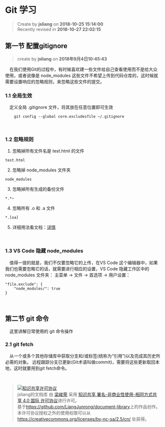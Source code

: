 Git 学习
===

> Create by **jsliang** on **2018-10-25 15:14:00**  
> Recently revised in **2018-10-27 22:02:15**

## 第一节 配置gitignore
> create by **jsliang** on **2018年9月4日10:45:43**  

&emsp;在我们使用Git的过程中，有时候喜欢建一些文件给自己查看使用而不是给大众使用，或者说像是 node_modules 这些文件不希望上传到代码仓库的，这时候就需要设置响应的忽略规则，来忽略这些文件的提交。

### 1.1 全局生效
&emsp;定义全局 .gitignore 文件，将其放在任意位置即可生效
```
    git config --global core.excludesfile ~/.gitignore
```

<br>

### 1.2 忽略规则
1. 忽略掉所有文件名是 test.html 的文件
```
test.html
```

2. 忽略掉 node_modules 文件夹
```
node_modules
```

3. 忽略掉所有生成的备份文件
```
*.*~
```

4. 忽略所有 .o 和 .a 文件
```
*.[oa]
```

5. 详细用法看文档：[详情](https://mirrors.edge.kernel.org/pub/software/scm/git/docs/gitignore.html)

<br>

### 1.3 VS Code 隐藏 node_modules
&emsp;值得一提的就是，我们不仅要忽略它的上传，在VS Code 这个编辑器中，如果我们也需要忽略它的话，就需要进行相应的设置，VS Code 隐藏工作区中的 node_modules 文件夹： 主菜单 -> 文件 -> 首选项 -> 用户设置：
```
"file.exclude": {
    "node_modules/": true
}
```

<br>

## 第二节 git 命令
&emsp;这里讲解日常使用的 git 命令操作

### 2.1 git fetch
&emsp;从一个或多个其他存储库中获取分支和/或标签(统称为“引用”)以及完成其历史所必需的对象。 远程跟踪分支已更新(Git术语叫做commit)，需要将这些更新取回本地，这时就要用到git fetch命令。

<br>

> <a rel="license" href="http://creativecommons.org/licenses/by-nc-sa/4.0/"><img alt="知识共享许可协议" style="border-width:0" src="https://i.creativecommons.org/l/by-nc-sa/4.0/88x31.png" /></a><br /><span xmlns:dct="http://purl.org/dc/terms/" property="dct:title">jsliang的文档库</span> 由 <a xmlns:cc="http://creativecommons.org/ns#" href="https://github.com/LiangJunrong/document-library" property="cc:attributionName" rel="cc:attributionURL">梁峻荣</a> 采用 <a rel="license" href="http://creativecommons.org/licenses/by-nc-sa/4.0/">知识共享 署名-非商业性使用-相同方式共享 4.0 国际 许可协议</a>进行许可。<br />基于<a xmlns:dct="http://purl.org/dc/terms/" href="https://github.com/LiangJunrong/document-library" rel="dct:source">https://github.com/LiangJunrong/document-library</a>上的作品创作。<br />本许可协议授权之外的使用权限可以从 <a xmlns:cc="http://creativecommons.org/ns#" href="https://creativecommons.org/licenses/by-nc-sa/2.5/cn/" rel="cc:morePermissions">https://creativecommons.org/licenses/by-nc-sa/2.5/cn/</a> 处获得。